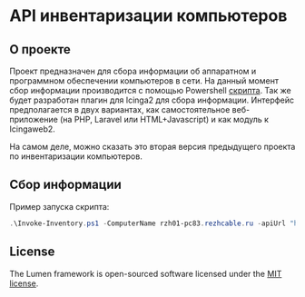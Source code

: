 # API инвентаризации компьютеров

## О проекте

Проект предназначен для сбора информации об аппаратном и программном обеспечении компьютеров в сети. На данный момент сбор информации производится с помощью Powershell [скрипта](app/docs/Invoke-Inventory.ps1). Так же будет разработан плагин для Icinga2 для сбора информации. Интерфейс предполагается в двух вариантах, как самостоятельное веб-приложение (на PHP, Laravel или HTML+Javascript) и как модуль к Icingaweb2.

На самом деле, можно сказать это вторая версия предыдущего проекта по инвентаризации компьютеров.


## Сбор информации

Пример запуска скрипта:

```powershell
.\Invoke-Inventory.ps1 -ComputerName rzh01-pc83.rezhcable.ru -apiUrl "http://192.168.0.235:8000" -Verbose

```





## License

The Lumen framework is open-sourced software licensed under the [MIT license](https://opensource.org/licenses/MIT).
